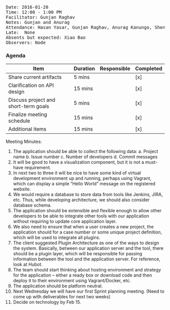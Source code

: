 <pre>
Date: 2016-01-20
Time: 12:00 - 1:00 PM
Facilitator: Gunjan Raghav
Notes: Gunjan and Anurag
Attendance: Hasan Yasar, Gunjan Raghav, Anurag Kanungo, Shengrong Liu
Late:  None
Absents but expected: Xiao Bao
Observers: Node
</pre>

### Agenda

| Item                                 | Duration | Responsible | Completed   |
|--------------------------------------|----------|-------------|-------------|
| Share current artifacts              | 5 mins   |             |   [x]       |
| Clarification on API design          | 15 mins  |             |   [x]       |
| Discuss project and short-term goals | 5 mins   |             |   [x]       |
| Finalize meeting schedule            | 15 mins  |             |   [x]       |
| Additional items                     | 15 mins  |             |   [x]       |

Meeting Minutes:

1.	The application should be able to collect the following data:
a.	Project name
b.	Issue number
c.	Number of developers
d.	Commit messages
2.	It will be good to have a visualization component, but it is not a must-have requirement. 
3.	In next two to three it will be nice to have some kind of virtual development environment up and running, perhaps using Vagrant, which can display a simple “Hello World” message on the registered website.
4.	We would require a database to store data from tools like Jenkins, JIRA, etc. Thus, while developing architecture, we should also consider database schema. 
5.	The application should be extensible and flexible enough to allow other developers to be able to integrate other tools with our application without requiring to update core application layer. 
6.	We also need to ensure that when a user creates a new project, the application should for a case number or some unique project definition, which will be used to integrate all plugins. 
7.	The client suggested Plugin Architecture as one of the ways to design the system. Basically, between our application server and the tool, there should be a plugin layer, which will be responsible for passing information between the tool and the application server.  For reference, look at Hubot. 
8.	The team should start thinking about hosting environment and strategy for the application – either a ready box or download code and then deploy it to their environment using Vagrant/Docker, etc.
9.	The application should be platform neutral. 
10.	Next Wednesday we will have our first Sprint planning meeting. (Need to come up with deliverables for next two weeks)
11.	Decide on technology by Feb 15.
